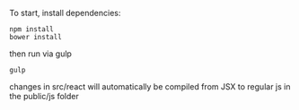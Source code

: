 To start, install dependencies:

```
npm install
bower install
```

then run via gulp

```
gulp
```

changes in src/react will automatically be compiled from JSX to regular js in the public/js folder